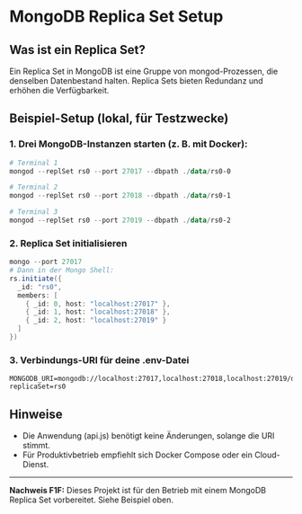 # MongoDB Replica Set Setup

## Was ist ein Replica Set?
Ein Replica Set in MongoDB ist eine Gruppe von mongod-Prozessen, die denselben Datenbestand halten. Replica Sets bieten Redundanz und erhöhen die Verfügbarkeit.

## Beispiel-Setup (lokal, für Testzwecke)

### 1. Drei MongoDB-Instanzen starten (z. B. mit Docker):
```powershell
# Terminal 1
mongod --replSet rs0 --port 27017 --dbpath ./data/rs0-0

# Terminal 2
mongod --replSet rs0 --port 27018 --dbpath ./data/rs0-1

# Terminal 3
mongod --replSet rs0 --port 27019 --dbpath ./data/rs0-2
```

### 2. Replica Set initialisieren
```powershell
mongo --port 27017
# Dann in der Mongo Shell:
rs.initiate({
  _id: "rs0",
  members: [
    { _id: 0, host: "localhost:27017" },
    { _id: 1, host: "localhost:27018" },
    { _id: 2, host: "localhost:27019" }
  ]
})
```

### 3. Verbindungs-URI für deine .env-Datei
```
MONGODB_URI=mongodb://localhost:27017,localhost:27018,localhost:27019/deinedb?replicaSet=rs0
```

## Hinweise
- Die Anwendung (api.js) benötigt keine Änderungen, solange die URI stimmt.
- Für Produktivbetrieb empfiehlt sich Docker Compose oder ein Cloud-Dienst.

---
**Nachweis F1F:**
Dieses Projekt ist für den Betrieb mit einem MongoDB Replica Set vorbereitet. Siehe Beispiel oben.
